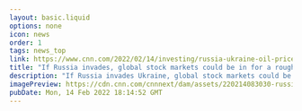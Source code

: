 ```yaml
---
layout: basic.liquid
options: none
icon: news
order: 1
tags: news_top
link: https://www.cnn.com/2022/02/14/investing/russia-ukraine-oil-prices-inflation/index.html
title: "If Russia invades, global stock markets could be in for a rough ride"
description: "If Russia invades Ukraine, global stock markets could be in for a rough ride — much worse than most other geopolitical events of the past several decades."
imagePreview: https://cdn.cnn.com/cnnnext/dam/assets/220214083030-russia-oil-prices-inflation-video-synd-2.jpg
pubDate: Mon, 14 Feb 2022 18:14:52 GMT
---
```

